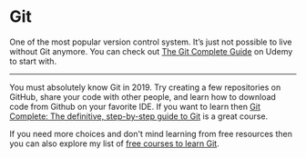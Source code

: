 # Git

One of the most popular version control system. It’s just not possible to live without Git anymore. You can check out [The Git Complete Guide](https://click.linksynergy.com/deeplink?id=JVFxdTr9V80&mid=39197&murl=https%3A%2F%2Fwww.udemy.com%2Fgit-complete%2F) on Udemy to start with.

---

You must absolutely know Git in 2019. Try creating a few repositories on GitHub, share your code with other people, and learn how to download code from Github on your favorite IDE. If you want to learn then [Git Complete: The definitive, step-by-step guide to Git](http://bit.ly/2C0O0cH) is a great course.

If you need more choices and don't mind learning from free resources then you can also explore my list of [free courses to learn Git](https://javarevisited.blogspot.com/2018/01/5-free-git-courses-for-programmers-to-learn-online.html).
